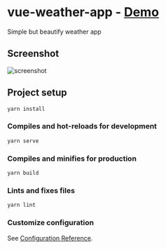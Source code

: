 # vue-weather-app - [Demo](https://nulloneguy.github.io/vue-weather-app/)
Simple but beautify weather app

## Screenshot

![screenshot](screenshot.png "Screenshot")

## Project setup
```
yarn install
```

### Compiles and hot-reloads for development
```
yarn serve
```

### Compiles and minifies for production
```
yarn build
```

### Lints and fixes files
```
yarn lint
```

### Customize configuration
See [Configuration Reference](https://cli.vuejs.org/config/).
